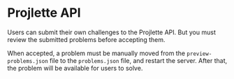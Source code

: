 # Projlette API
Users can submit their own challenges to the Projlette API.
But you must review the submitted problems before accepting them.

When accepted, a problem must be manually moved from the `preview-problems.json` file to the `problems.json` file, and restart the server.
After that, the problem will be available for users to solve.
